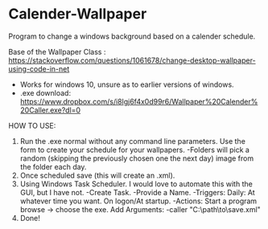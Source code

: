 # Calender-Wallpaper
Program to change a windows background based on a calender schedule.

Base of the Wallpaper Class : https://stackoverflow.com/questions/1061678/change-desktop-wallpaper-using-code-in-net

- Works for windows 10, unsure as to earlier versions of windows.
- .exe download: https://www.dropbox.com/s/i8lgj6f4x0d99r6/Wallpaper%20Calender%20Caller.exe?dl=0

HOW TO USE:
1. Run the .exe normal without any command line parameters. Use the form to create your schedule for your wallpapers.
-Folders will pick a random (skipping the previously chosen one the next day) image from the folder each day.
2. Once scheduled save (this will create an .xml).
3. Using Windows Task Scheduler. I would love to automate this with the GUI, but I have not.
 -Create Task.
 -Provide a Name.
 -Triggers: Daily: At whatever time you want. On logon/At startup.
 -Actions: Start a program browse -> choose the exe. Add Arguments: -caller "C:\path\to\save.xml"
4. Done!
